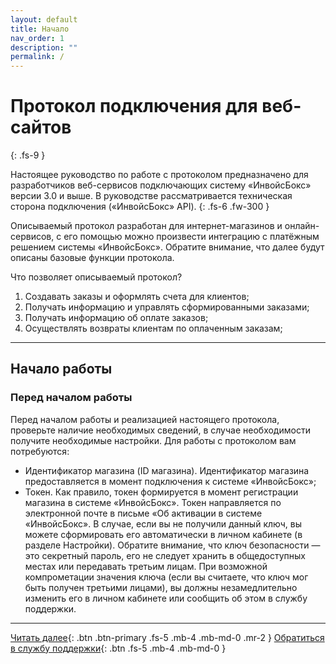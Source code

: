 ```yaml
---
layout: default
title: Начало
nav_order: 1
description: ""
permalink: /
---
```


# Протокол подключения для веб-сайтов
{: .fs-9 }

Настоящее руководство по работе с протоколом предназначено для разработчиков веб-сервисов подключающих
систему «ИнвойсБокс» версии 3.0 и выше. В руководстве рассматривается техническая сторона подключения
(«ИнвойсБокс» API).
{: .fs-6 .fw-300 }

Описываемый протокол разработан для интернет-магазинов и онлайн-сервисов, с его помощью можно произвести
интеграцию с платёжным решением системы «ИнвойсБокс». Обратите внимание, что далее будут описаны базовые
функции протокола.

Что позволяет описываемый протокол?

1. Создавать заказы и оформлять счета для клиентов;
2. Получать информацию и управлять сформированными заказами;
3. Получать информацию об оплате заказов;
4. Осуществлять возвраты клиентам по оплаченным заказам;

---

## Начало работы

### Перед началом работы

Перед началом работы и реализацией настоящего протокола, проверьте наличие необходимых сведений, в случае
необходимости получите необходимые настройки. Для работы с протоколом вам потребуются:

- Идентификатор магазина (ID магазина). Идентификатор магазина предоставляется в момент подключения к системе «ИнвойсБокс»;
- Токен. Как правило, токен формируется в момент регистрации магазина в системе «ИнвойсБокс». Токен направляется по электронной почте в письме «Об активации в системе «ИнвойсБокс». В случае, если вы не получили данный ключ, вы можете сформировать его автоматически в личном кабинете (в разделе Настройки). Обратите внимание, что ключ безопасности — это секретный пароль, его не следует хранить в общедоступных местах или передавать третьим лицам. При возможной компрометации значения ключа (если вы считаете, что ключ мог быть получен третьими лицами), вы должны незамедлительно изменить его в личном кабинете или сообщить об этом в службу поддержки. 

---

[Читать далее](/docs/definition){: .btn .btn-primary .fs-5 .mb-4 .mb-md-0 .mr-2 } [Обратиться в службу поддержки](https://www.invoicebox.ru/ru/contacts/feedback.html){: .btn .fs-5 .mb-4 .mb-md-0 }
